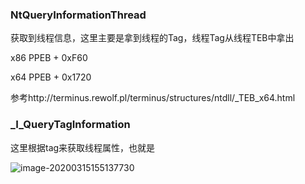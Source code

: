 ### NtQueryInformationThread

获取到线程信息，这里主要是拿到线程的Tag，线程Tag从线程TEB中拿出

x86 PPEB + 0xF60

x64 PPEB + 0x1720 



参考http://terminus.rewolf.pl/terminus/structures/ntdll/_TEB_x64.html

### _I_QueryTagInformation

这里根据tag来获取线程属性，也就是

![image-20200315155137730](windows清理日志.assets/image-20200315155137730.png)